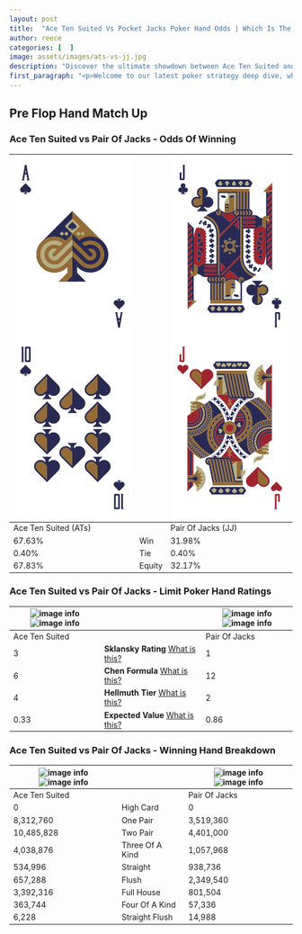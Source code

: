 ```yaml
---
layout: post
title:  "Ace Ten Suited Vs Pocket Jacks Poker Hand Odds | Which Is The Better Hand In Poker? A Complete Guide"
author: reece
categories: [  ]
image: assets/images/ats-vs-jj.jpg
description: "Discover the ultimate showdown between Ace Ten Suited and Pair Of Jacks in poker! Uncover the odds, strategies, and scenarios where one hand triumphs over the other. Get ready to up your poker game with this thrilling analysis."
first_paragraph: "<p>Welcome to our latest poker strategy deep dive, where we're pitting two distinct hands against each other in a high-stakes showdown: Ace Ten Suited vs Pair Of Jacks.</p><p>In the dynamic world of poker, every decision counts, and knowing which hand holds the upper hand is key to your success at the table.</p><p>In this article, we'll dissect these two hands, explore the scenarios where one dominates the other, and equip you with the knowledge to make strategic choices that can tip the odds in your favor.</p><p>Get ready to unravel the intriguing dynamics of these poker hands and elevate your game to new heights.</p>"
---
```




[comment]: # (sp0)

## Pre Flop Hand Match Up

<div class="table hand-ratings" markdown="1"> 



### Ace Ten Suited vs Pair Of Jacks - Odds Of Winning


    
| ![image info](assets/images/hand1/a.png) ![image info](assets/images/hand1/t.png) |  | ![image info](assets/images/hand2/j.png) ![image info](assets/images/hand2/jo.png) |
| -------- | -------- | -------- |
| Ace Ten Suited (ATs) |  | Pair Of Jacks (JJ) |
| 67.63% | Win | 31.98% |
| 0.40% | Tie | 0.40% |
| 67.83% | Equity | 32.17% |




[comment]: # (sp1)



### Ace Ten Suited vs Pair Of Jacks - Limit Poker Hand Ratings


    
| ![image info](https://www.riverpairs.com/assets/images/hand1/a.png) ![image info](https://www.riverpairs.com/assets/images/hand1/t.png) |  | ![image info](https://www.riverpairs.com/assets/images/hand2/j.png) ![image info](https://www.riverpairs.com/assets/images/hand2/jo.png) |
| -------- | -------- | -------- |
| Ace Ten Suited |  | Pair Of Jacks |
| 3 | **Sklansky Rating** [What is this?](/sklansky-rating-explained) | 1 |
| 6 | **Chen Formula** [What is this?](/chen-formula-explained) | 12 |
| 4 | **Hellmuth Tier** [What is this?](/Hellmuth-tier-explained) | 2 |
| 0.33 | **Expected Value** [What is this?](/expected-value-explained) | 0.86 |




[comment]: # (sp2)



### Ace Ten Suited vs Pair Of Jacks - Winning Hand Breakdown


    
| ![image info](https://www.riverpairs.com/assets/images/hand1/a.png) ![image info](https://www.riverpairs.com/assets/images/hand1/t.png) |  | ![image info](https://www.riverpairs.com/assets/images/hand2/j.png) ![image info](https://www.riverpairs.com/assets/images/hand2/jo.png) |
| -------- | -------- | -------- |
| Ace Ten Suited |  | Pair Of Jacks |
| 0 | High Card | 0 |
| 8,312,760 | One Pair | 3,519,360 |
| 10,485,828 | Two Pair | 4,401,000 |
| 4,038,876 | Three Of A Kind | 1,057,968 |
| 534,996 | Straight | 938,736 |
| 657,288 | Flush | 2,349,540 |
| 3,392,316 | Full House | 801,504 |
| 363,744 | Four Of A Kind | 57,336 |
| 6,228 | Straight Flush | 14,988 |




[comment]: # (sp3)



</div>

[comment]: # (sp4)



[comment]: # (sp5)

